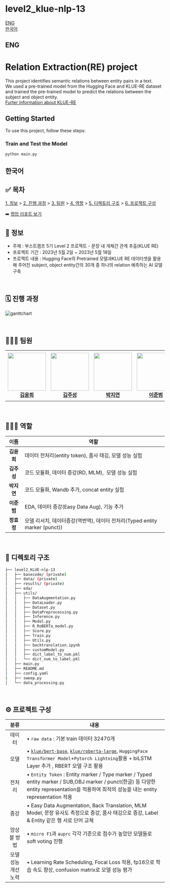 # level2_klue-nlp-13
[ENG](#ENG)   
[한국어](#한국어)

## ENG
# Relation Extraction(RE) project
This project identifies semantic relations between entity pairs in a text.<br>
We used a pre-trained model from the Hugging Face and KLUE-RE dataset and trained the pre-trained model to predict the relations between the subject and object entity.<br>
[Furter information about KLUE-RE](https://klue-benchmark.com/tasks/70/overview/description)<br>

## Getting Started

To use this project, follow these steps:

### Train and Test the Model
```
python main.py
```

## 한국어
## ✅ 목차
[1. 정보](##-📜-정보) > [2. 진행 과정](##-진행-과정) > [3. 팀원](##-팀원) > [4. 역할](##-역할) > [5. 디렉토리 구조](##-%EB%94%94%EB%A0%89%ED%86%A0%EB%A6%AC-%EA%B5%AC%EC%A1%B0) > [6. 프로젝트 구성](##-프로젝트-구성)

➡️ [랩업 리포트 보기](https://docs.google.com/document/d/1dwhaQoOnZzl3s6F2vtphMKYjMa3eUJluh2rG2iNrIuA/edit#)
<br>

## 📜 정보
- 주제 : 부스트캠프 5기 Level 2 프로젝트 - 문장 내 개체간 관계 추출(KLUE RE)
- 프로젝트 기간 : 2023년 5월 2일 ~ 2023년 5월 18일
- 프로젝트 내용 : Hugging Face의 Pretrained 모델과KLUE RE 데이터셋을 활용해 주어진 subject, object entity간의 30개 중 하나의 relation 예측하는 AI 모델 구축

<br>

## 🗓️ 진행 과정

![ganttchart](https://github.com/boostcampaitech5/level2_klue-nlp-13/assets/42113966/41e1218f-1efa-4959-b7c4-7ce40eeaf6b9)

<br>

## 👨🏼‍💻 팀원

<table>
    <tr height="160px">
        <td align="center" width="150px">
            <a href="https://github.com/Yunhee000"><img height="120px" width="120px" src="https://avatars.githubusercontent.com/Yunhee000"/></a>
            <br/>
            <a href="https://github.com/Yunhee000"><strong>김윤희</strong></a>
            <br />
        </td>
        <td align="center" width="150px">
            <a href="https://github.com/8804who"><img height="120px" width="120px" src="https://avatars.githubusercontent.com/8804who"/></a>
            <br/>
            <a href="https://github.com/8804who"><strong>김주성</strong></a>
            <br />
        </td>
        <td align="center" width="150px">
            <a href="https://github.com/ella0106"><img height="120px" width="120px" src="https://avatars.githubusercontent.com/ella0106"/></a>
            <br/>
            <a href="https://github.com/ella0106"><strong>박지연</strong></a>
            <br />
        </td>
        <td align="center" width="150px">
            <a href="https://github.com/bom1215"><img height="120px" width="120px" src="https://avatars.githubusercontent.com/bom1215"/></a>
            <br/>
            <a href="https://github.com/bom1215"><strong>이준범</strong></a>
            <br />
        </td>
        <td align="center" width="150px">
            <a href="https://github.com/alicehjjung"><img height="120px" width="120px" src="https://avatars.githubusercontent.com/HYOJUNG08"/></a>
            <br/>
            <a href="https://github.com/alicehjjung"><strong>정효정</strong></a>
            <br />
        </td>
    </tr>
</table>
<br>

## 🧑🏻‍🔧 역할

| 이름 | 역할 |
| :----: | --- |
| **김윤희** | 데이터 전처리(entity token), 품사 태깅, 모델 성능 실험 |
| **김주성** | 코드 모듈화, 데이터 증강(RD, MLM),  모델 성능 실험 |
| **박지연** | 코드 모듈화, Wandb 추가, concat entity 실험 |
| **이준범** | EDA, 데이터 증강(Easy Data Aug), 기능 추가 |
| **정효정** | 모델 리서치, 데이터증강(역번역), 데이터 전처리(Typed entity marker (punct)) |

<br>

## 📁 디렉토리 구조

```bash
├── level2_KLUE-nlp-13
|   ├── basecode/ (private)
│   ├── data/ (private)
│   ├── results/ (private)
│   ├── eda/
│   ├── utils/
│   │   ├── DataAugmentation.py
│   │   ├── DataLoader.py
│   │   ├── Dataset.py
│   │   ├── DataPreprocessing.py
│   │   ├── Inference.py
│   │   ├── Model.py
│   │   ├── R_RoBERTa_model.py
│   │   ├── Score.py
│   │   ├── Train.py
│   │   ├── Utils.py
│   │   ├── backtranslation.ipynb
│   │   ├── customModel.py
│   │   ├── dict_label_to_num.pkl
│   │   └── dict_num_to_label.pkl
│   ├── main.py
│   ├── README.md
│   ├── config.yaml
|   ├── sweep.py
│   └── data_processing.py
```
<br>

## ⚙️ 프로젝트 구성

|분류|내용|
|:--:|--|
|데이터|• `raw data` : 기본 train 데이터 32470개 |
|모델|• [`klue/bert-base`](https://huggingface.co/klue/bert-base), [`klue/roberta-large`](https://huggingface.co/klue/roberta-large), `HuggingFace Transformer Model`+`Pytorch Lightning`활용 + biLSTM Layer 추가 , RBERT 모델 구조 활용|
|전처리|• `Entity Token` : Entity marker / Type marker / Typed entity marker / SUB,OBJ marker / punct(한글) 등 다양한 entity representation을 적용하여 최적의 성능을 내는 entity representation 적용 |
|증강|• Easy Data Augmentation, Back Translation, MLM Model, 문장 유사도 측정으로 증강, 품사 태깅으로 증강, Label & Entity 같은 행 서로 단어 교체|
|앙상블 방법|• `micro F1`과 `auprc` 각각 기준으로 점수가 높았던 모델들로 soft voting 진행|
|모델 성능 개선 노력|• Learning Rate Scheduling, Focal Loss 적용, fp16으로 학습 속도 향상, confusion matrix로 모델 성능 평가|

<br>
